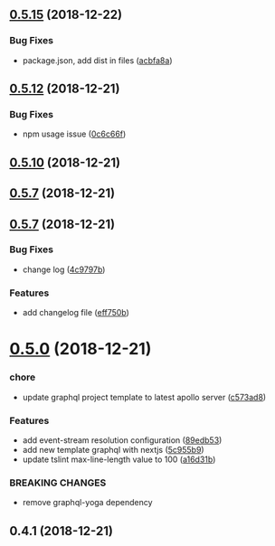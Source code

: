 ## [0.5.15](https://github.com/jokio/jok-cli/compare/v0.5.14...v0.5.15) (2018-12-22)


### Bug Fixes

* package.json, add dist in files ([acbfa8a](https://github.com/jokio/jok-cli/commit/acbfa8a))



## [0.5.12](https://github.com/jokio/jok-cli/compare/v0.5.9...v0.5.12) (2018-12-21)


### Bug Fixes

* npm usage issue ([0c6c66f](https://github.com/jokio/jok-cli/commit/0c6c66f))



## [0.5.10](https://github.com/jokio/jok-cli/compare/v0.5.9...v0.5.10) (2018-12-21)



## [0.5.7](https://github.com/jokio/jok-cli/compare/v0.5.3...v0.5.7) (2018-12-21)



## [0.5.7](https://github.com/jokio/jok-cli/compare/v0.5.0...v0.5.7) (2018-12-21)


### Bug Fixes

* change log ([4c9797b](https://github.com/jokio/jok-cli/commit/4c9797b))


### Features

* add changelog file ([eff750b](https://github.com/jokio/jok-cli/commit/eff750b))



# [0.5.0](https://github.com/jokio/jok-cli/compare/v0.4.1...v0.5.0) (2018-12-21)


### chore

* update graphql project template to latest apollo server ([c573ad8](https://github.com/jokio/jok-cli/commit/c573ad8))


### Features

* add event-stream resolution configuration ([89edb53](https://github.com/jokio/jok-cli/commit/89edb53))
* add new template graphql with nextjs ([5c955b9](https://github.com/jokio/jok-cli/commit/5c955b9))
* update tslint max-line-length value to 100 ([a16d31b](https://github.com/jokio/jok-cli/commit/a16d31b))


### BREAKING CHANGES

* remove graphql-yoga dependency



## 0.4.1 (2018-12-21)



